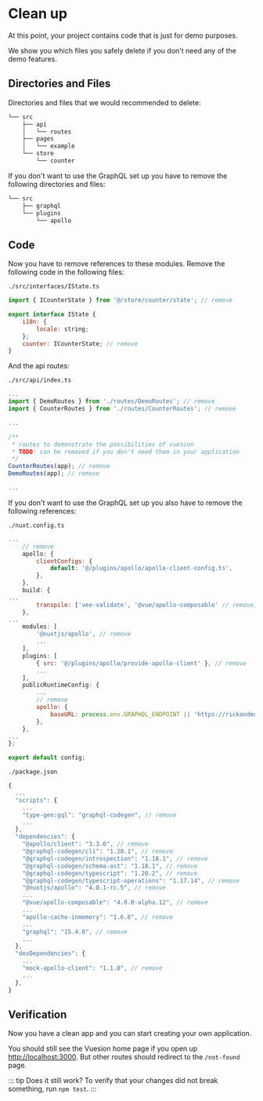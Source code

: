 # Clean up

At this point, your project contains code that is just for demo purposes.

We show you which files you safely delete if you don't need any of the demo features.

## Directories and Files

Directories and files that we would recommended to delete:

```bash
└── src
    ├── api
    │   └── routes
    ├── pages
    │   └── example
    └── store
        └── counter
```

If you don't want to use the GraphQL set up you have to remove the following directories and files:

```bash
└── src
    ├── graphql
    └── plugins
        └── apollo
```

## Code

Now you have to remove references to these modules. Remove the following code in the following files:

`./src/interfaces/IState.ts`

```js
import { ICounterState } from '@/store/counter/state'; // remove

export interface IState {
    i18n: {
        locale: string;
    };
    counter: ICounterState; // remove
}
```

And the api routes:

`./src/api/index.ts`

```js
...
import { DemoRoutes } from './routes/DemoRoutes'; // remove
import { CounterRoutes } from './routes/CounterRoutes'; // remove

...

/**
 * routes to demonstrate the possibilities of vuesion
 * TODO: can be removed if you don't need them in your application
 */
CounterRoutes(app); // remove
DemoRoutes(app); // remove

...
```

If you don't want to use the GraphQL set up you also have to remove the following references:

`./nuxt.config.ts`

```js
...
    // remove
    apollo: {
        clientConfigs: {
            default: '@/plugins/apollo/apollo-client-config.ts',
        },
    },
    build: {
...
        transpile: ['vee-validate', '@vue/apollo-composable' // remove],
    },
...
    modules: [
        '@nuxtjs/apollo', // remove
        ...
    ],
    plugins: [
        { src: '@/plugins/apollo/provide-apollo-client' }, // remove
        ...
    ],
    publicRuntimeConfig: {
        ...
        // remove
        apollo: {
            baseURL: process.env.GRAPHQL_ENDPOINT || 'https://rickandmortyapi.com/graphql',
        },
    },
...
};

export default config;

```

`./package.json`

```js
{
  ...
  "scripts": {
    ...
    "type-gen:gql": "graphql-codegen", // remove
    ...
  },
  "dependencies": {
    "@apollo/client": "3.3.6", // remove
    "@graphql-codegen/cli": "1.20.1", // remove
    "@graphql-codegen/introspection": "1.18.1", // remove
    "@graphql-codegen/schema-ast": "1.18.1", // remove
    "@graphql-codegen/typescript": "1.20.2", // remove
    "@graphql-codegen/typescript-operations": "1.17.14", // remove
    "@nuxtjs/apollo": "4.0.1-rc.5", // remove
    ...
    "@vue/apollo-composable": "4.0.0-alpha.12", // remove
    ...
    "apollo-cache-inmemory": "1.6.6", // remove
    ...
    "graphql": "15.4.0", // remove
    ...
  },
  "devDependencies": {
    ...
    "mock-apollo-client": "1.1.0", // remove
    ...
  },
}
```

## Verification

Now you have a clean app and you can start creating your own application.

You should still see the Vuesion home page if you open up [http://localhost:3000](http://localhost:3000).
But other routes should redirect to the `/not-found` page.

::: tip Does it still work?
To verify that your changes did not break something, run `npm test`.
:::
